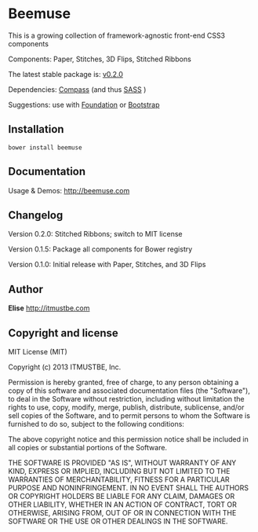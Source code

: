 Beemuse
=================

This is a growing collection of framework-agnostic front-end CSS3 components

Components: Paper, Stitches, 3D Flips, Stitched Ribbons

The latest stable package is: [v0.2.0](https://github.com/itmustbe/package-beemuse)

Dependencies: [Compass](https://github.com/chriseppstein/compass) (and thus [SASS](https://github.com/nex3/sass) )

Suggestions: use with [Foundation](https://github.com/zurb/foundation) or [Bootstrap](http://twitter.github.com/bootstrap)



Installation
------------

```shell
bower install beemuse
```



Documentation
-------------

Usage & Demos: http://beemuse.com



Changelog
---------

Version 0.2.0: Stitched Ribbons; switch to MIT license

Version 0.1.5: Package all components for Bower registry

Version 0.1.0: Initial release with Paper, Stitches, and 3D Flips



Author
------

**Elise** http://itmustbe.com



Copyright and license
---------------------

MIT License (MIT)

Copyright (c) 2013 ITMUSTBE, Inc.

Permission is hereby granted, free of charge, to any person obtaining a copy
of this software and associated documentation files (the "Software"), to deal
in the Software without restriction, including without limitation the rights
to use, copy, modify, merge, publish, distribute, sublicense, and/or sell
copies of the Software, and to permit persons to whom the Software is
furnished to do so, subject to the following conditions:

The above copyright notice and this permission notice shall be included in
all copies or substantial portions of the Software.

THE SOFTWARE IS PROVIDED "AS IS", WITHOUT WARRANTY OF ANY KIND, EXPRESS OR
IMPLIED, INCLUDING BUT NOT LIMITED TO THE WARRANTIES OF MERCHANTABILITY,
FITNESS FOR A PARTICULAR PURPOSE AND NONINFRINGEMENT. IN NO EVENT SHALL THE
AUTHORS OR COPYRIGHT HOLDERS BE LIABLE FOR ANY CLAIM, DAMAGES OR OTHER
LIABILITY, WHETHER IN AN ACTION OF CONTRACT, TORT OR OTHERWISE, ARISING FROM,
OUT OF OR IN CONNECTION WITH THE SOFTWARE OR THE USE OR OTHER DEALINGS IN
THE SOFTWARE.
